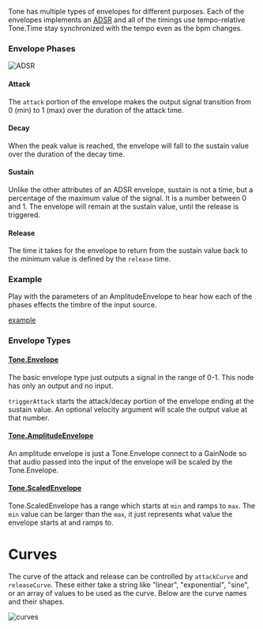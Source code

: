 Tone has multiple types of envelopes for different purposes. Each of the envelopes implements an [ADSR](http://en.wikipedia.org/wiki/Synthesizer#ADSR_envelope) and all of the timings use tempo-relative Tone.Time stay synchronized with the tempo even as the bpm changes. 

### Envelope Phases

![ADSR](http://upload.wikimedia.org/wikipedia/commons/e/ea/ADSR_parameter.svg)

#### Attack
The `attack` portion of the envelope makes the output signal transition from 0 (min) to 1 (max) over the duration of the attack time.

#### Decay
When the peak value is reached, the envelope will fall to the sustain value over the duration of the decay time. 

#### Sustain
Unlike the other attributes of an ADSR envelope, sustain is not a time, but a percentage of the maximum value of the signal. It is a number between 0 and 1. The envelope will remain at the sustain value, until the release is triggered.

#### Release
The time it takes for the envelope to return from the sustain value back to the minimum value is defined by the `release` time. 

### Example

Play with the parameters of an AmplitudeEnvelope to hear how each of the phases effects the timbre of the input source. 

[example](http://tonejs.org/examples/envelope.html)

### Envelope Types

#### [Tone.Envelope](http://tonejs.org/docs/#Envelope)

The basic envelope type just outputs a signal in the range of 0-1. This node has only an output and no input. 

`triggerAttack` starts the attack/decay portion of the envelope ending at the sustain value. An optional velocity argument will scale the output value at that number. 

#### [Tone.AmplitudeEnvelope](http://tonejs.org/docs/#AmplitudeEnvelope)

An amplitude envelope is just a Tone.Envelope connect to a GainNode so that audio passed into the input of the envelope will be scaled by the Tone.Envelope.  

#### [Tone.ScaledEnvelope](http://tonejs.org/docs/#ScaledEnvelope)

Tone.ScaledEnvelope has a range which starts at `min` and ramps to `max`. The `min` value can be larger than the `max`, it just represents what value the envelope starts at and ramps to. 

# Curves

The curve of the attack and release can be controlled by `attackCurve` and `releaseCurve`. These either take a string like "linear", "exponential", "sine", or an array of values to be used as the curve. Below are the curve names and their shapes. 

![curves](https://docs.google.com/drawings/d/1Lrz75eaAaLcS0SpgYih7cDS9GDiJlhRfStIxXfx8qj0/pub?w=642&h=1579)